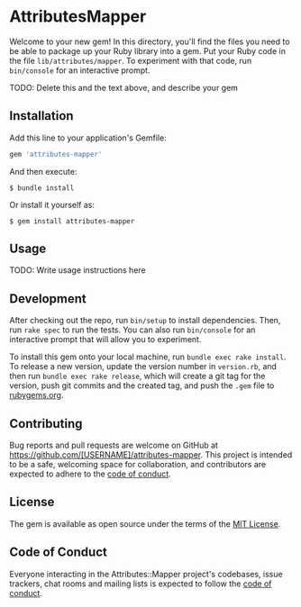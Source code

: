 # AttributesMapper

Welcome to your new gem! In this directory, you'll find the files you need to be able to package up your Ruby library into a gem. Put your Ruby code in the file `lib/attributes/mapper`. To experiment with that code, run `bin/console` for an interactive prompt.

TODO: Delete this and the text above, and describe your gem

## Installation

Add this line to your application's Gemfile:

```ruby
gem 'attributes-mapper'
```

And then execute:

    $ bundle install

Or install it yourself as:

    $ gem install attributes-mapper

## Usage

TODO: Write usage instructions here

## Development

After checking out the repo, run `bin/setup` to install dependencies. Then, run `rake spec` to run the tests. You can also run `bin/console` for an interactive prompt that will allow you to experiment.

To install this gem onto your local machine, run `bundle exec rake install`. To release a new version, update the version number in `version.rb`, and then run `bundle exec rake release`, which will create a git tag for the version, push git commits and the created tag, and push the `.gem` file to [rubygems.org](https://rubygems.org).

## Contributing

Bug reports and pull requests are welcome on GitHub at https://github.com/[USERNAME]/attributes-mapper. This project is intended to be a safe, welcoming space for collaboration, and contributors are expected to adhere to the [code of conduct](https://github.com/[USERNAME]/attributes-mapper/blob/master/CODE_OF_CONDUCT.md).

## License

The gem is available as open source under the terms of the [MIT License](https://opensource.org/licenses/MIT).

## Code of Conduct

Everyone interacting in the Attributes::Mapper project's codebases, issue trackers, chat rooms and mailing lists is expected to follow the [code of conduct](https://github.com/[USERNAME]/attributes-mapper/blob/master/CODE_OF_CONDUCT.md).
